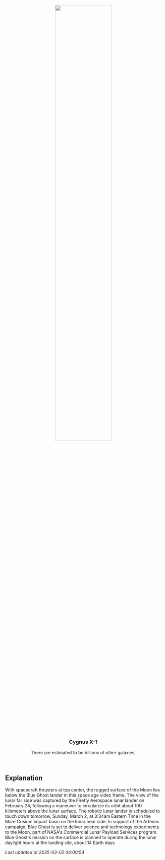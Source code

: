 <p align='center'>
    <img src='https://apod.nasa.gov/apod/image/2503/BlueGhost_lunar1067.jpg' width='60%' />
    <h3 align="center">Cygnus X-1</h3>
    <p align="center">There are estimated to be billions of other galaxies.</p>
</p>
<br/>

Explanation
--
With spacecraft thrusters at top center, the rugged surface of the Moon lies below the Blue Ghost lander in this space age video frame. The view of the lunar far side was captured by the Firefly Aerospace lunar lander on February 24, following a maneuver to circularize its orbit about 100 kilometers above the lunar surface. The robotic lunar lander is scheduled to touch down tomorrow, Sunday, March 2, at 3:34am Eastern Time in the Mare Crisium impact basin on the lunar near side. In support of the Artemis campaign, Blue Ghost is set to deliver science and technology experiments to the Moon, part of NASA's Commercial Lunar Payload Services program. Blue Ghost's mission on the surface is planned to operate during the lunar daylight hours at the landing site, about 14 Earth days.


*Last updated at 2025-03-02 04:00:54*
